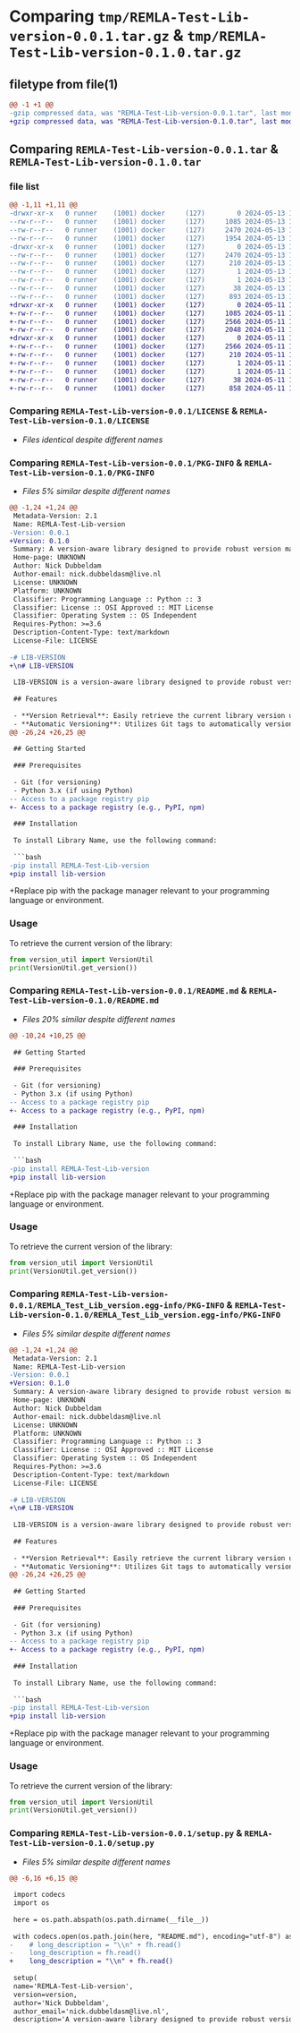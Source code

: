 # Comparing `tmp/REMLA-Test-Lib-version-0.0.1.tar.gz` & `tmp/REMLA-Test-Lib-version-0.1.0.tar.gz`

## filetype from file(1)

```diff
@@ -1 +1 @@
-gzip compressed data, was "REMLA-Test-Lib-version-0.0.1.tar", last modified: Mon May 13 10:12:26 2024, max compression
+gzip compressed data, was "REMLA-Test-Lib-version-0.1.0.tar", last modified: Sat May 11 14:06:13 2024, max compression
```

## Comparing `REMLA-Test-Lib-version-0.0.1.tar` & `REMLA-Test-Lib-version-0.1.0.tar`

### file list

```diff
@@ -1,11 +1,11 @@
-drwxr-xr-x   0 runner    (1001) docker     (127)        0 2024-05-13 10:12:26.500040 REMLA-Test-Lib-version-0.0.1/
--rw-r--r--   0 runner    (1001) docker     (127)     1085 2024-05-13 10:12:25.000000 REMLA-Test-Lib-version-0.0.1/LICENSE
--rw-r--r--   0 runner    (1001) docker     (127)     2470 2024-05-13 10:12:26.500040 REMLA-Test-Lib-version-0.0.1/PKG-INFO
--rw-r--r--   0 runner    (1001) docker     (127)     1954 2024-05-13 10:12:25.000000 REMLA-Test-Lib-version-0.0.1/README.md
-drwxr-xr-x   0 runner    (1001) docker     (127)        0 2024-05-13 10:12:26.500040 REMLA-Test-Lib-version-0.0.1/REMLA_Test_Lib_version.egg-info/
--rw-r--r--   0 runner    (1001) docker     (127)     2470 2024-05-13 10:12:26.000000 REMLA-Test-Lib-version-0.0.1/REMLA_Test_Lib_version.egg-info/PKG-INFO
--rw-r--r--   0 runner    (1001) docker     (127)      210 2024-05-13 10:12:26.000000 REMLA-Test-Lib-version-0.0.1/REMLA_Test_Lib_version.egg-info/SOURCES.txt
--rw-r--r--   0 runner    (1001) docker     (127)        1 2024-05-13 10:12:26.000000 REMLA-Test-Lib-version-0.0.1/REMLA_Test_Lib_version.egg-info/dependency_links.txt
--rw-r--r--   0 runner    (1001) docker     (127)        1 2024-05-13 10:12:26.000000 REMLA-Test-Lib-version-0.0.1/REMLA_Test_Lib_version.egg-info/top_level.txt
--rw-r--r--   0 runner    (1001) docker     (127)       38 2024-05-13 10:12:26.500040 REMLA-Test-Lib-version-0.0.1/setup.cfg
--rw-r--r--   0 runner    (1001) docker     (127)      893 2024-05-13 10:12:25.000000 REMLA-Test-Lib-version-0.0.1/setup.py
+drwxr-xr-x   0 runner    (1001) docker     (127)        0 2024-05-11 14:06:13.601704 REMLA-Test-Lib-version-0.1.0/
+-rw-r--r--   0 runner    (1001) docker     (127)     1085 2024-05-11 14:06:12.000000 REMLA-Test-Lib-version-0.1.0/LICENSE
+-rw-r--r--   0 runner    (1001) docker     (127)     2566 2024-05-11 14:06:13.601704 REMLA-Test-Lib-version-0.1.0/PKG-INFO
+-rw-r--r--   0 runner    (1001) docker     (127)     2048 2024-05-11 14:06:12.000000 REMLA-Test-Lib-version-0.1.0/README.md
+drwxr-xr-x   0 runner    (1001) docker     (127)        0 2024-05-11 14:06:13.601704 REMLA-Test-Lib-version-0.1.0/REMLA_Test_Lib_version.egg-info/
+-rw-r--r--   0 runner    (1001) docker     (127)     2566 2024-05-11 14:06:13.000000 REMLA-Test-Lib-version-0.1.0/REMLA_Test_Lib_version.egg-info/PKG-INFO
+-rw-r--r--   0 runner    (1001) docker     (127)      210 2024-05-11 14:06:13.000000 REMLA-Test-Lib-version-0.1.0/REMLA_Test_Lib_version.egg-info/SOURCES.txt
+-rw-r--r--   0 runner    (1001) docker     (127)        1 2024-05-11 14:06:13.000000 REMLA-Test-Lib-version-0.1.0/REMLA_Test_Lib_version.egg-info/dependency_links.txt
+-rw-r--r--   0 runner    (1001) docker     (127)        1 2024-05-11 14:06:13.000000 REMLA-Test-Lib-version-0.1.0/REMLA_Test_Lib_version.egg-info/top_level.txt
+-rw-r--r--   0 runner    (1001) docker     (127)       38 2024-05-11 14:06:13.601704 REMLA-Test-Lib-version-0.1.0/setup.cfg
+-rw-r--r--   0 runner    (1001) docker     (127)      858 2024-05-11 14:06:12.000000 REMLA-Test-Lib-version-0.1.0/setup.py
```

### Comparing `REMLA-Test-Lib-version-0.0.1/LICENSE` & `REMLA-Test-Lib-version-0.1.0/LICENSE`

 * *Files identical despite different names*

### Comparing `REMLA-Test-Lib-version-0.0.1/PKG-INFO` & `REMLA-Test-Lib-version-0.1.0/PKG-INFO`

 * *Files 5% similar despite different names*

```diff
@@ -1,24 +1,24 @@
 Metadata-Version: 2.1
 Name: REMLA-Test-Lib-version
-Version: 0.0.1
+Version: 0.1.0
 Summary: A version-aware library designed to provide robust version management and utility functions
 Home-page: UNKNOWN
 Author: Nick Dubbeldam
 Author-email: nick.dubbeldasm@live.nl
 License: UNKNOWN
 Platform: UNKNOWN
 Classifier: Programming Language :: Python :: 3
 Classifier: License :: OSI Approved :: MIT License
 Classifier: Operating System :: OS Independent
 Requires-Python: >=3.6
 Description-Content-Type: text/markdown
 License-File: LICENSE
 
-# LIB-VERSION
+\n# LIB-VERSION
 
 LIB-VERSION is a version-aware library designed to provide robust version management and utility functions. This library is ideal for projects requiring precise version tracking, such as in detailed logging or system monitoring environments.
 
 ## Features
 
 - **Version Retrieval**: Easily retrieve the current library version using the `VersionUtil` class.
 - **Automatic Versioning**: Utilizes Git tags to automatically version the library.
@@ -26,24 +26,25 @@
 
 ## Getting Started
 
 ### Prerequisites
 
 - Git (for versioning)
 - Python 3.x (if using Python)
-- Access to a package registry pip
+- Access to a package registry (e.g., PyPI, npm)
 
 ### Installation
 
 To install Library Name, use the following command:
 
 ```bash
-pip install REMLA-Test-Lib-version
+pip install lib-version
 ```
 
+Replace pip with the package manager relevant to your programming language or environment.
 
 ### Usage
 To retrieve the current version of the library:
 
 ```python
 from version_util import VersionUtil
 print(VersionUtil.get_version())
```

### Comparing `REMLA-Test-Lib-version-0.0.1/README.md` & `REMLA-Test-Lib-version-0.1.0/README.md`

 * *Files 20% similar despite different names*

```diff
@@ -10,24 +10,25 @@
 
 ## Getting Started
 
 ### Prerequisites
 
 - Git (for versioning)
 - Python 3.x (if using Python)
-- Access to a package registry pip
+- Access to a package registry (e.g., PyPI, npm)
 
 ### Installation
 
 To install Library Name, use the following command:
 
 ```bash
-pip install REMLA-Test-Lib-version
+pip install lib-version
 ```
 
+Replace pip with the package manager relevant to your programming language or environment.
 
 ### Usage
 To retrieve the current version of the library:
 
 ```python
 from version_util import VersionUtil
 print(VersionUtil.get_version())
```

### Comparing `REMLA-Test-Lib-version-0.0.1/REMLA_Test_Lib_version.egg-info/PKG-INFO` & `REMLA-Test-Lib-version-0.1.0/REMLA_Test_Lib_version.egg-info/PKG-INFO`

 * *Files 5% similar despite different names*

```diff
@@ -1,24 +1,24 @@
 Metadata-Version: 2.1
 Name: REMLA-Test-Lib-version
-Version: 0.0.1
+Version: 0.1.0
 Summary: A version-aware library designed to provide robust version management and utility functions
 Home-page: UNKNOWN
 Author: Nick Dubbeldam
 Author-email: nick.dubbeldasm@live.nl
 License: UNKNOWN
 Platform: UNKNOWN
 Classifier: Programming Language :: Python :: 3
 Classifier: License :: OSI Approved :: MIT License
 Classifier: Operating System :: OS Independent
 Requires-Python: >=3.6
 Description-Content-Type: text/markdown
 License-File: LICENSE
 
-# LIB-VERSION
+\n# LIB-VERSION
 
 LIB-VERSION is a version-aware library designed to provide robust version management and utility functions. This library is ideal for projects requiring precise version tracking, such as in detailed logging or system monitoring environments.
 
 ## Features
 
 - **Version Retrieval**: Easily retrieve the current library version using the `VersionUtil` class.
 - **Automatic Versioning**: Utilizes Git tags to automatically version the library.
@@ -26,24 +26,25 @@
 
 ## Getting Started
 
 ### Prerequisites
 
 - Git (for versioning)
 - Python 3.x (if using Python)
-- Access to a package registry pip
+- Access to a package registry (e.g., PyPI, npm)
 
 ### Installation
 
 To install Library Name, use the following command:
 
 ```bash
-pip install REMLA-Test-Lib-version
+pip install lib-version
 ```
 
+Replace pip with the package manager relevant to your programming language or environment.
 
 ### Usage
 To retrieve the current version of the library:
 
 ```python
 from version_util import VersionUtil
 print(VersionUtil.get_version())
```

### Comparing `REMLA-Test-Lib-version-0.0.1/setup.py` & `REMLA-Test-Lib-version-0.1.0/setup.py`

 * *Files 5% similar despite different names*

```diff
@@ -6,16 +6,15 @@
 
 import codecs
 import os
 
 here = os.path.abspath(os.path.dirname(__file__))
 
 with codecs.open(os.path.join(here, "README.md"), encoding="utf-8") as fh:
-    # long_description = "\\n" + fh.read()
-    long_description = fh.read()
+    long_description = "\\n" + fh.read()
 
 setup(
 name='REMLA-Test-Lib-version',
 version=version,
 author='Nick Dubbeldam',
 author_email='nick.dubbeldasm@live.nl',
 description='A version-aware library designed to provide robust version management and utility functions',
```

